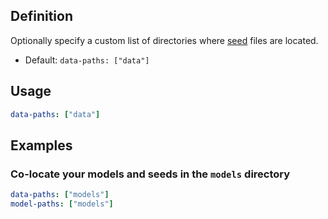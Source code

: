 ## Definition
Optionally specify a custom list of directories where [seed](docs/building-a-dbt-project.md) files are located.

* Default: `data-paths: ["data"]`

## Usage
<File name='dbt_project.yml'>

```yml
data-paths: ["data"]
```

</File>

## Examples
### Co-locate your models and seeds in the `models` directory

<File name='dbt_project.yml'>

```yml
data-paths: ["models"]
model-paths: ["models"]
```

</File>
